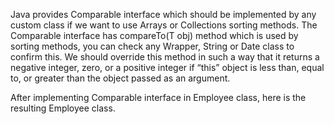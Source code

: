 Java provides Comparable interface which should be implemented by any custom class if we want to use Arrays or Collections sorting methods. The Comparable interface has compareTo(T obj) method which is used by sorting methods, you can check any Wrapper, String or Date class to confirm this. We should override this method in such a way that it returns a negative integer, zero, or a positive integer if “this” object is less than, equal to, or greater than the object passed as an argument.

After implementing Comparable interface in Employee class, here is the resulting Employee class.
